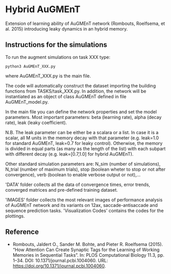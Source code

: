 # Hybrid AuGMEnT

Extension of learning ability of AuGMEnT network (Rombouts, Roelfsema, et al. 2015) introducing leaky dynamics in an hybrid memory.

## Instructions for the simulations

To run the augment simulations on task XXX type:
```
python3 AuGMEnT_XXX.py
```
where AuGMEnT_XXX.py is the main file.

The code will automatically construct the dataset importing the building functions from TASKS/task_XXX.py.
In addition, the network will be instantiated as an object of class AuGMEnT defined in file AuGMEnT_model.py.

In the main file you can define the network properties and set the model parameters.
Most important parameters: beta (learning rate), alpha (decay rate), leak (leaky coefficient).

N.B. The leak parameter can be either be a scalara or a list. In case it is a scalar, all M units in the memory decay with that parameter (e.g. leak=1.0 for standard AuGMEnT, leak=0.7 for leaky control). Otherwise, the memory is divided in equal parts (as many as the length of the list) with each subpart with different decay (e.g. leak=[0.7,1.0] for hybrid AuGMEnT).

Other standard simulation parameters are: N_sim (number of simulations), N_trial (number of maximum trials), stop (boolean wheter to stop or not after convergence), verb (boolean to enable verbose output or not),...

'DATA' folder collects all the data of convergence times, error trends, converged matrices and pre-defined training dataset.

'IMAGES' folder collects the most relevant images of performance analysis of AuGMEnT network and its variants on 12ax, saccade-antisaccade and sequence prediction tasks.
'Visualization Codes' contains the codes for the plottings.

## Reference

* Rombouts, Jaldert O., Sander M. Bohte, and Pieter R. Roelfsema (2015). “How Attention Can Create Synaptic Tags for the Learning of Working Memories in Sequential Tasks”. In: PLOS Computational Biology 11.3, pp. 1–34. DOI: 10.1371/journal.pcbi.1004060. URL: https://doi.org/10.1371/journal.pcbi.1004060.
